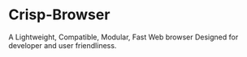 # Crisp-Browser
A Lightweight, Compatible, Modular, Fast Web browser Designed for developer and user friendliness.
